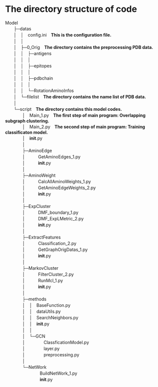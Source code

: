# The directory structure of code
Model  
　　├─datas  
　　│　│　config.ini　**This is the configuration file.**  
　　│　│　  
　　│　├─0_Orig　**The directory contains the preprocessing PDB data.**  
　　│　│　├─antigens  
　　│　│　│　　　  
　　│　│　├─epitopes  
　　│　│　│　　　  
　　│　│　├─pdbchain  
　　│　│　│　　　  
　　│　│　└─RotationAminoInfos  
　　│　└─filelist　**The directory contains the name list of PDB data.**  
　　│　　　　　  
　　└─script　**The directory contains this model codes.**  
　　　　│　Main_1.py　**The first step of main program: Overlapping subgraph clustering.**  
　　　　│　Main_2.py　**The second step of main program: Training classificaton model.**  
　　　　│　__init__.py  
　　　　│　  
　　　　├─AminoEdge  
　　　　│　　　GetAminoEdges_1.py  
　　　　│　　　__init__.py  
　　　　│　　　  
　　　　├─AminoWeight  
　　　　│　　　CalcAllAminoWeights_1.py  
　　　　│　　　GetAminoEdgeWeights_2.py  
　　　　│　　　__init__.py  
　　　　│　　　  
　　　　├─ExpCluster  
　　　　│　　　DMF_boundary_1.py  
　　　　│　　　DMF_ExpLMetric_2.py  
　　　　│　　　__init__.py  
　　　　│　　　  
　　　　├─ExtractFeatures  
　　　　│　　　Classification_2.py  
　　　　│　　　GetGraphOrigDatas_1.py  
　　　　│　　　__init__.py  
　　　　│　　　  
　　　　├─MarkovCluster  
　　　　│　　　FilterCluster_2.py  
　　　　│　　　RunMcl_1.py  
　　　　│　　　__init__.py  
　　　　│　　　  
　　　　├─methods  
　　　　│　│　BaseFunction.py  
　　　　│　│　dataUtils.py  
　　　　│　│　SearchNeighbors.py  
　　　　│　│　__init__.py  
　　　　│　│　  
　　　　│　└─GCN  
　　　　│　　　　 ClassficationModel.py  
　　　　│　　　　 layer.py  
　　　　│　　　　 preprocessing.py  
　　　　│　　　　　　　  
　　　　└─NetWork  
　　　　　　　　BuildNetWork_1.py  
　　　　　　　　__init__.py  
　　　　　　　　  


　　　　　　　　　

                

